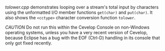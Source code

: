 *tolower.cpp* demonstrates looping over a stream's total input by characters using the unformatted I/O member functions `get(char)` and `put(char)`.
It also shows the `<cctype>`  character conversion function `tolower`. 

*CAUTION* Do not run this within the Cevelop Console on non-Windows operating systems, 
unless you have a very recent version of Cevelop, because
Eclipse has a bug with the EOF (Ctrl-D) handling in its console that only got fixed recently.